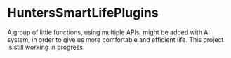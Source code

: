 # HuntersSmartLifePlugins
A group of little functions, using multiple APIs, might be added with AI system, in order to give us more comfortable and efficient life. This project is still working in progress.
